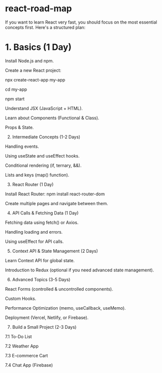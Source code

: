 # react-road-map
If you want to learn React very fast, you should focus on the most essential concepts first. Here's a structured plan:

<h1>1. Basics (1 Day)</h1>

Install Node.js and npm.

Create a new React project:

npx create-react-app my-app

cd my-app

npm start

Understand JSX (JavaScript + HTML).

Learn about Components (Functional & Class).

Props & State.

2. Intermediate Concepts (1-2 Days)

Handling events.

Using useState and useEffect hooks.

Conditional rendering (if, ternary, &&).

Lists and keys (map() function).


3. React Router (1 Day)

Install React Router:
npm install react-router-dom

Create multiple pages and navigate between them.

4. API Calls & Fetching Data (1 Day)

Fetching data using fetch() or Axios.

Handling loading and errors.

Using useEffect for API calls.

5. Context API & State Management (2 Days)

Learn Context API for global state.

Introduction to Redux (optional if you need advanced state management).

6. Advanced Topics (3-5 Days)

React Forms (controlled & uncontrolled components).

Custom Hooks.

Performance Optimization (memo, useCallback, useMemo).

Deployment (Vercel, Netlify, or Firebase).

7. Build a Small Project (2-3 Days)

7.1 To-Do List

7.2 Weather App

7.3 E-commerce Cart

7.4 Chat App (Firebase)
